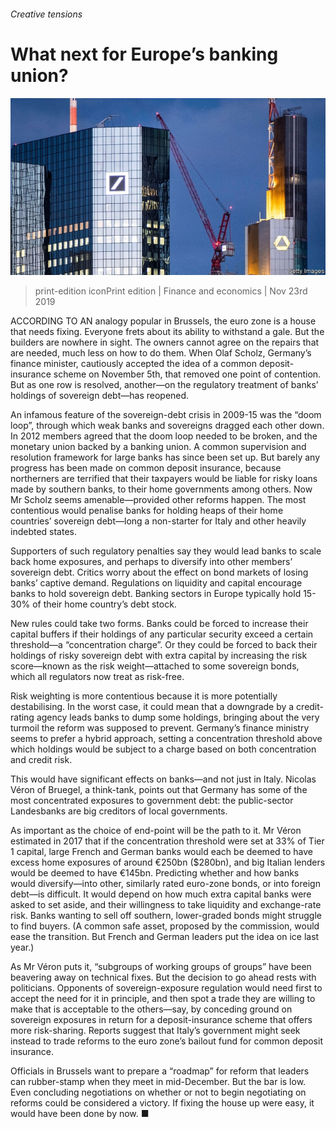 ###### Creative tensions

# What next for Europe’s banking union? 

![image](images/20191123_fnp506.jpg) 

> print-edition iconPrint edition | Finance and economics | Nov 23rd 2019 

ACCORDING TO AN analogy popular in Brussels, the euro zone is a house that needs fixing. Everyone frets about its ability to withstand a gale. But the builders are nowhere in sight. The owners cannot agree on the repairs that are needed, much less on how to do them. When Olaf Scholz, Germany’s finance minister, cautiously accepted the idea of a common deposit-insurance scheme on November 5th, that removed one point of contention. But as one row is resolved, another—on the regulatory treatment of banks’ holdings of sovereign debt—has reopened. 

An infamous feature of the sovereign-debt crisis in 2009-15 was the “doom loop”, through which weak banks and sovereigns dragged each other down. In 2012 members agreed that the doom loop needed to be broken, and the monetary union backed by a banking union. A common supervision and resolution framework for large banks has since been set up. But barely any progress has been made on common deposit insurance, because northerners are terrified that their taxpayers would be liable for risky loans made by southern banks, to their home governments among others. Now Mr Scholz seems amenable—provided other reforms happen. The most contentious would penalise banks for holding heaps of their home countries’ sovereign debt—long a non-starter for Italy and other heavily indebted states. 

Supporters of such regulatory penalties say they would lead banks to scale back home exposures, and perhaps to diversify into other members’ sovereign debt. Critics worry about the effect on bond markets of losing banks’ captive demand. Regulations on liquidity and capital encourage banks to hold sovereign debt. Banking sectors in Europe typically hold 15-30% of their home country’s debt stock. 

New rules could take two forms. Banks could be forced to increase their capital buffers if their holdings of any particular security exceed a certain threshold—a “concentration charge”. Or they could be forced to back their holdings of risky sovereign debt with extra capital by increasing the risk score—known as the risk weight—attached to some sovereign bonds, which all regulators now treat as risk-free. 

Risk weighting is more contentious because it is more potentially destabilising. In the worst case, it could mean that a downgrade by a credit-rating agency leads banks to dump some holdings, bringing about the very turmoil the reform was supposed to prevent. Germany’s finance ministry seems to prefer a hybrid approach, setting a concentration threshold above which holdings would be subject to a charge based on both concentration and credit risk. 

This would have significant effects on banks—and not just in Italy. Nicolas Véron of Bruegel, a think-tank, points out that Germany has some of the most concentrated exposures to government debt: the public-sector Landesbanks are big creditors of local governments. 

As important as the choice of end-point will be the path to it. Mr Véron estimated in 2017 that if the concentration threshold were set at 33% of Tier 1 capital, large French and German banks would each be deemed to have excess home exposures of around €250bn ($280bn), and big Italian lenders would be deemed to have €145bn. Predicting whether and how banks would diversify—into other, similarly rated euro-zone bonds, or into foreign debt—is difficult. It would depend on how much extra capital banks were asked to set aside, and their willingness to take liquidity and exchange-rate risk. Banks wanting to sell off southern, lower-graded bonds might struggle to find buyers. (A common safe asset, proposed by the commission, would ease the transition. But French and German leaders put the idea on ice last year.) 

As Mr Véron puts it, “subgroups of working groups of groups” have been beavering away on technical fixes. But the decision to go ahead rests with politicians. Opponents of sovereign-exposure regulation would need first to accept the need for it in principle, and then spot a trade they are willing to make that is acceptable to the others—say, by conceding ground on sovereign exposures in return for a deposit-insurance scheme that offers more risk-sharing. Reports suggest that Italy’s government might seek instead to trade reforms to the euro zone’s bailout fund for common deposit insurance. 

Officials in Brussels want to prepare a “roadmap” for reform that leaders can rubber-stamp when they meet in mid-December. But the bar is low. Even concluding negotiations on whether or not to begin negotiating on reforms could be considered a victory. If fixing the house up were easy, it would have been done by now. ■ 

